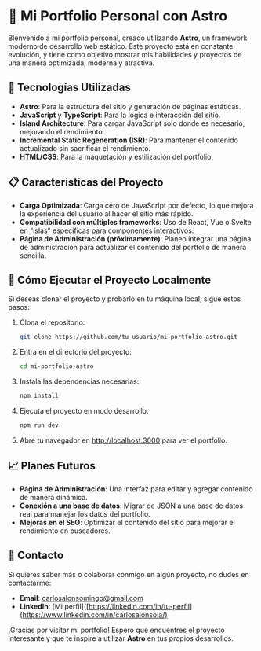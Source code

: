 # 🚀 Mi Portfolio Personal con Astro

Bienvenido a mi portfolio personal, creado utilizando **Astro**, un framework moderno de desarrollo web estático. Este proyecto está en constante evolución, y tiene como objetivo mostrar mis habilidades y proyectos de una manera optimizada, moderna y atractiva.

## 🌟 Tecnologías Utilizadas
- **Astro**: Para la estructura del sitio y generación de páginas estáticas.
- **JavaScript** y **TypeScript**: Para la lógica e interacción del sitio.
- **Island Architecture**: Para cargar JavaScript solo donde es necesario, mejorando el rendimiento.
- **Incremental Static Regeneration (ISR)**: Para mantener el contenido actualizado sin sacrificar el rendimiento.
- **HTML/CSS**: Para la maquetación y estilización del portfolio.

## 📋 Características del Proyecto
- **Carga Optimizada**: Carga cero de JavaScript por defecto, lo que mejora la experiencia del usuario al hacer el sitio más rápido.
- **Compatibilidad con múltiples frameworks**: Uso de React, Vue o Svelte en "islas" específicas para componentes interactivos.
- **Página de Administración (próximamente)**: Planeo integrar una página de administración para actualizar el contenido del portfolio de manera sencilla.

## 🔧 Cómo Ejecutar el Proyecto Localmente

Si deseas clonar el proyecto y probarlo en tu máquina local, sigue estos pasos:

1. Clona el repositorio:
   ```sh
   git clone https://github.com/tu_usuario/mi-portfolio-astro.git
   ```

2. Entra en el directorio del proyecto:
   ```sh
   cd mi-portfolio-astro
   ```

3. Instala las dependencias necesarias:
   ```sh
   npm install
   ```

4. Ejecuta el proyecto en modo desarrollo:
   ```sh
   npm run dev
   ```

5. Abre tu navegador en [http://localhost:3000](http://localhost:3000) para ver el portfolio.

## 📈 Planes Futuros
- **Página de Administración**: Una interfaz para editar y agregar contenido de manera dinámica.
- **Conexión a una base de datos**: Migrar de JSON a una base de datos real para manejar los datos del portfolio.
- **Mejoras en el SEO**: Optimizar el contenido del sitio para mejorar el rendimiento en buscadores.


## 📧 Contacto
Si quieres saber más o colaborar conmigo en algún proyecto, no dudes en contactarme:
- **Email**: carlosalonsomingo@gmail.com
- **LinkedIn**: [Mi perfil]([https://linkedin.com/in/tu-perfil](https://www.linkedin.com/in/carlosalonsoia/)

¡Gracias por visitar mi portfolio! Espero que encuentres el proyecto interesante y que te inspire a utilizar **Astro** en tus propios desarrollos.

